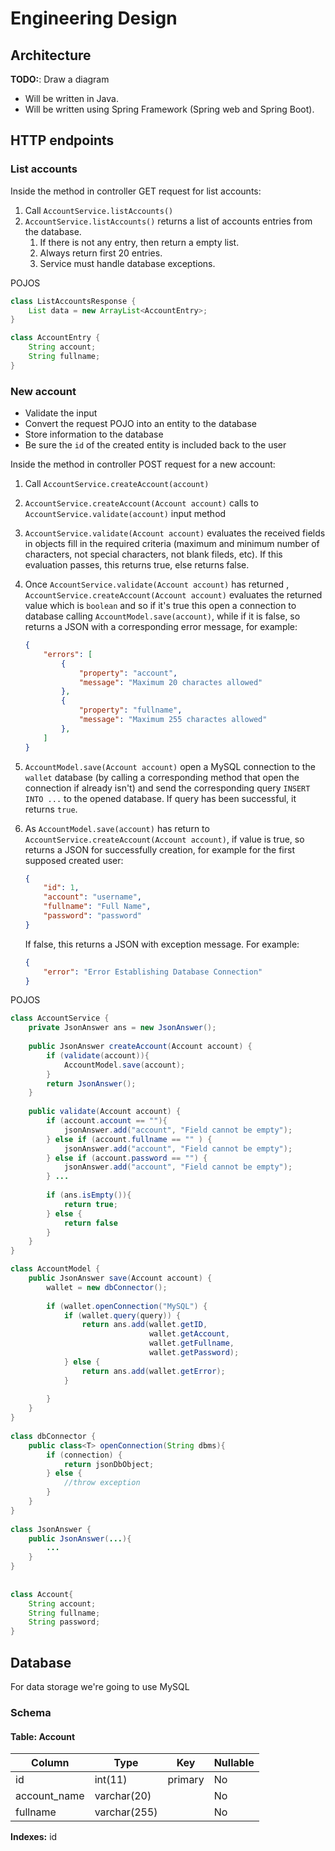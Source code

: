 # Engineering Design

## Architecture

**TODO:**: Draw a diagram

- Will be written in Java.
- Will be written using Spring Framework (Spring web and Spring Boot).

## HTTP endpoints

### List accounts

Inside the method in controller GET request for list accounts:

1. Call `AccountService.listAccounts()`
1. `AccountService.listAccounts()` returns a list of accounts entries from the database.
   1. If there is not any entry, then return a empty list.
   1. Always return first 20 entries.
   1. Service must handle database exceptions.

POJOS

```java
class ListAccountsResponse {
    List data = new ArrayList<AccountEntry>;
}

class AccountEntry {
    String account;
    String fullname;
}
```

### New account

- Validate the input
- Convert the request POJO into an entity to the database
- Store information to the database
- Be sure the `id` of the created entity is included back to the user



Inside the method in controller POST request for a new account:

1. Call `AccountService.createAccount(account)`

2. `AccountService.createAccount(Account account)` calls to `AccountService.validate(account)` input method

3. `AccountService.validate(Account account)` evaluates the received fields in objects fill in the required criteria (maximum and minimum number of characters, not special characters, not blank fileds, etc). If this evaluation passes, this returns true, else returns false.

4. Once `AccountService.validate(Account account)` has returned , `AccountService.createAccount(Account account)` evaluates the returned value which is `boolean` and so if it's true this open a connection to database calling `AccountModel.save(account)`, while if it is false, so returns a JSON with a corresponding error message, for example:

   ```json
   {
       "errors": [
           {
               "property": "account",
               "message": "Maximum 20 charactes allowed"
           },
           {
               "property": "fullname",
               "message": "Maximum 255 charactes allowed"
           },
       ]
   }
   ```

   

3. `AccountModel.save(Account account)` open a MySQL connection to the `wallet` database (by calling a corresponding method  that open the connection if already isn't) and send the corresponding query `INSERT INTO ...` to the opened database. If query has been successful, it returns `true`.

4. As `AccountModel.save(account)` has return to `AccountService.createAccount(Account account)`, if value is true, so returns a JSON for successfully creation, for example for the first supposed created user:

   ```json
   {
       "id": 1,
       "account": "username",
       "fullname": "Full Name",
       "password": "password"
   }
   ```

   If false, this returns a JSON with exception message. For example:

   ```json
   {
       "error": "Error Establishing Database Connection"
   }
   ```



POJOS

```java
class AccountService {
    private JsonAnswer ans = new JsonAnswer();
    
    public JsonAnswer createAccount(Account account) {
        if (validate(account)){
        	AccountModel.save(account);    
        }         
        return JsonAnswer();
    }
    
    public validate(Account account) {        
        if (account.account == ""){
            jsonAnswer.add("account", "Field cannot be empty");            
        } else if (account.fullname == "" ) {
            jsonAnswer.add("account", "Field cannot be empty");
        } else if (account.password == "") {
            jsonAnswer.add("account", "Field cannot be empty");
        } ...
        
        if (ans.isEmpty()){
            return true;
        } else {
            return false
        }
    }    
}

class AccountModel {    
    public JsonAnswer save(Account account) {
    	wallet = new dbConnector();
        
    	if (wallet.openConnection("MySQL") {
            if (wallet.query(query)) {
                return ans.add(wallet.getID, 
                               wallet.getAccount, 
                               wallet.getFullname, 
                               wallet.getPassword);
			} else {                                          
                return ans.add(wallet.getError);
            }
            
    	}
    }
}
            
class dbConnector {
    public class<T> openConnection(String dbms){
        if (connection) {
            return jsonDbObject;
        } else {
            //throw exception
        }        
    }
}
            
class JsonAnswer {
    public JsonAnswer(...){
        ...
    }                
}
            
            
class Account{
    String account;
    String fullname;
    String password;
}
```



## Database

For data storage we're going to use MySQL

### Schema

#### Table: Account

| Column       | Type         | Key     | Nullable |
| ------------ | ------------ | ------- | -------- |
| id           | int(11)      | primary | No       |
| account_name | varchar(20)  |         | No       |
| fullname     | varchar(255) |         | No       |

**Indexes:** id